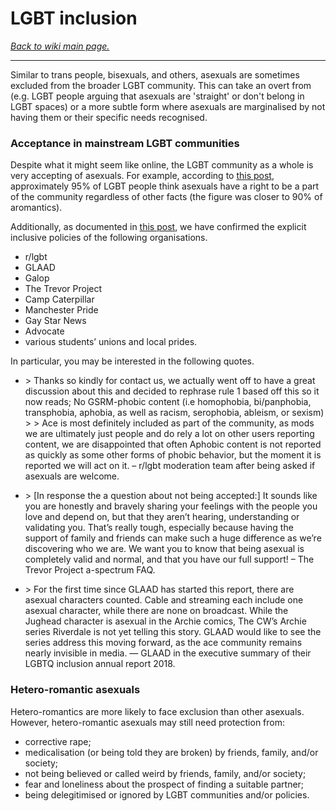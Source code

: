 # LGBT inclusion


[*Back to wiki main page.*](https://github.com/MissTeapot/LGBT-Wikis/blob/main/github_wiki/asexuality/index.md)

-----

Similar to trans people, bisexuals, and others, asexuals are sometimes excluded from the broader LGBT community. This can take an overt from (e.g. LGBT people arguing that asexuals are 'straight' or don't belong in LGBT spaces) or a more subtle form where asexuals are marginalised by not having them or their specific needs recognised.

### Acceptance in mainstream LGBT communities

Despite what it might seem like online, the LGBT community as a whole is very accepting of asexuals. For example, according to [this post](https://www.reddit.com/r/asexuality/comments/bwidmd/pride_month_reminder_exclusionists_are_a_minority/), approximately 95% of LGBT people think asexuals have a right to be a part of the community regardless of other facts (the figure was closer to 90% of aromantics). 

Additionally, as documented in [this post](https://www.reddit.com/r/asexuality/comments/bs6bew/weve_reached_40000_subs_lets_celebrate_by/), we have confirmed the explicit inclusive policies of the following organisations.

* r/lgbt
* GLAAD
* Galop
* The Trevor Project
* Camp Caterpillar
* Manchester Pride
* Gay Star News
* Advocate
* various students’ unions and local prides.

In particular, you may be interested in the following quotes.

* &gt; Thanks so kindly for contact us, we actually went off to have a great discussion about this and decided to rephrase rule 1 based off this so it now reads; No GSRM-phobic content (i.e homophobia, bi/panphobia, transphobia, aphobia, as well as racism, serophobia, ableism, or sexism)
&gt; 
&gt; Ace is most definitely included as part of the community, as mods we are ultimately just people and do rely a lot on other users reporting content, we are disappointed that often Aphobic content is not reported as quickly as some other forms of phobic behavior, but the moment it is reported we will act on it. – r/lgbt moderation team after being asked if asexuals are welcome.

* &gt; [In response the a question about not being accepted:] It sounds like you are honestly and bravely sharing your feelings with the people you love and depend on, but that they aren’t hearing, understanding or validating you. That’s really tough, especially because having the support of family and friends can make such a huge difference as we’re discovering who we are. We want you to know that being asexual is completely valid and normal, and that you have our full support! – The Trevor Project a-spectrum FAQ.

* &gt; For the first time since GLAAD has started this report, there are asexual characters counted. Cable and streaming each include one asexual character, while there are none on broadcast. While the Jughead character is asexual in the Archie comics, The CW’s Archie series Riverdale is not yet telling this story. GLAAD would like to see the series address this moving forward, as the ace community remains nearly invisible in media. — GLAAD in the executive summary of their LGBTQ inclusion annual report 2018.

### Hetero-romantic asexuals

Hetero-romantics are more likely to face exclusion than other asexuals. However, hetero-romantic asexuals may still need protection from:

* corrective rape;
* medicalisation (or being told they are broken) by friends, family, and/or society;
* not being believed or called weird by friends, family, and/or society;
* fear and loneliness about the prospect of finding a suitable partner;
* being delegitimised or ignored by LGBT communities and/or policies.
